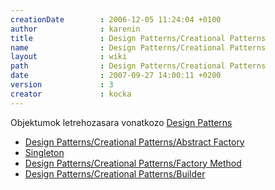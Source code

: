 ```yaml
---
creationDate        : 2006-12-05 11:24:04 +0100 
author              : karenin 
title               : Design Patterns/Creational Patterns 
name                : Design Patterns/Creational Patterns 
layout              : wiki 
path                : Design Patterns/Creational Patterns 
date                : 2007-09-27 14:00:11 +0200 
version             : 3 
creator             : kocka 
---
```

Objektumok letrehozasara vonatkozo [Design Patterns](../Design%20Patterns.html)

*   [Design Patterns/Creational Patterns/Abstract Factory](../Design%20Patterns/Creational%20Patterns/Abstract%20Factory.html)
*   [Singleton](../singleton.html)
*   [Design Patterns/Creational Patterns/Factory Method](../Design%20Patterns/Creational%20Patterns/Factory%20Method.html)
*   [Design Patterns/Creational Patterns/Builder](../Design%20Patterns/Creational%20Patterns/Builder.html)
